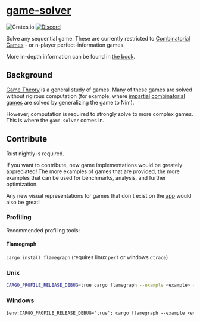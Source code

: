 # [game-solver](https://tristan-f-r.github.io/game-solver)

![Crates.io](https://img.shields.io/crates/v/game-solver)
[![Discord](https://img.shields.io/discord/1140401094338556009)](https://discord.gg/VjbCyaX29C)

Solve any sequential game. These are currently restricted to [Combinatorial Games](https://en.wikipedia.org/wiki/Combinatorial_game_theory) - or n-player perfect-information games.

More in-depth information can be found in [the book](https://tristan-f-r.github.io/game-solver/book).

## Background

[Game Theory](https://en.wikipedia.org/wiki/Game_theory) is a general study of games. Many of these games are solved without rigirous computation (for example, where [impartial](https://en.wikipedia.org/wiki/Impartial_game) [combinatorial games](https://en.wikipedia.org/wiki/Combinatorial_game_theory) are solved by generalizing the game to Nim).

However, computation is required to strongly solve to more complex games. This is where the `game-solver` comes in.

## Contribute

Rust nightly is required.

If you want to contribute, new game implementations would be greately appreciated!
The more examples of games that are provided, the more examples that can be used
for benchmarks, analysis, and further optimization.

Any new visual representations for games that don't exist on the [app](https://tristan-f-r.github.io/game-solver/app/) would also be great!

### Profiling

Recommended profiling tools:

#### Flamegraph

`cargo install flamegraph` (requires linux `perf` or windows `dtrace`)

### Unix

```sh
CARGO_PROFILE_RELEASE_DEBUG=true cargo flamegraph --example <example> -- <args>
```

### Windows

```ps
$env:CARGO_PROFILE_RELEASE_DEBUG='true'; cargo flamegraph --example <example> -- <args>; $env:CARGO_PROFILE_RELEASE_DEBUG=$null
```
